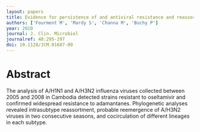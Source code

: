 ```yaml
---
layout: papers
title: Evidence for persistence of and antiviral resistance and reassortment events in seasonal influenza virus strains circulating in Cambodia
authors: ['Fourment M', 'Mardy S', 'Channa M', 'Buchy P']
year: 2010
journal: J. Clin. Microbiol
journalref: 48:295-297
doi: 10.1128/JCM.01687-09
---
```


# Abstract

The analysis of A/H1N1 and A/H3N2 influenza viruses collected between 2005 and 2008 in Cambodia detected strains resistant to oseltamivir and confirmed widespread resistance to adamantanes. Phylogenetic analyses revealed intrasubtype reassortment, probable reemergence of A/H3N2 viruses in two consecutive seasons, and cocirculation of different lineages in each subtype.